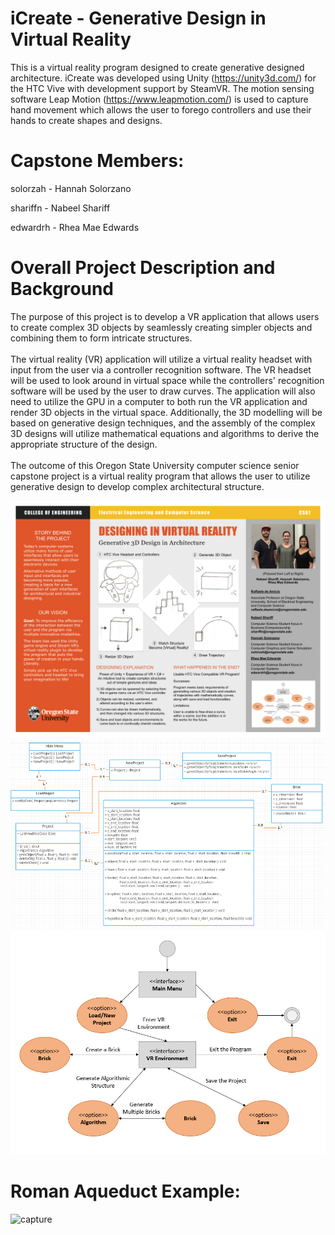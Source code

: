 # iCreate - Generative Design in Virtual Reality

  This is a virtual reality program designed to create generative designed architecture. 
  iCreate was developed using Unity (https://unity3d.com/) for the HTC Vive with development support by SteamVR. 
  The motion sensing software Leap Motion (https://www.leapmotion.com/) is used to capture hand movement which 
  allows the user to forego controllers and use their hands to create shapes and designs.
  
# Capstone Members:

  solorzah - Hannah Solorzano
  
  shariffn - Nabeel Shariff
  
  edwardrh - Rhea Mae Edwards

# Overall Project Description and Background

The purpose of this project is to develop a VR application that allows users to create complex 3D objects by 
seamlessly creating simpler objects and combining them to form intricate structures.
<br><br>
The virtual reality (VR) application will utilize a virtual reality headset with input from the user via a 
controller recognition software. The VR headset will be used to look around in virtual space while the controllers' 
recognition software will be used by the user to draw curves. The application will also need to utilize the GPU in 
a computer to both run the VR application and render 3D objects in the virtual space. Additionally, the 3D modelling 
will be based on generative design techniques, and the assembly of the complex 3D designs will utilize mathematical 
equations and algorithms to derive the appropriate structure of the design.
<br><br>
The outcome of this Oregon State University computer science senior capstone project is a virtual reality program 
that allows the user to utilize generative design to develop complex architectural structure.

<img width="650" alt="capture" src="Images/poster.png">
<br>
<img width="650" alt="capture" src="Images/class_diagram.PNG">
<br>
<img width="650" alt="capture" src="Images/state_diagram.PNG">
  
# Roman Aqueduct Example:

<img width="437" alt="capture" src="https://user-images.githubusercontent.com/20174370/31916394-63030d20-b807-11e7-8df9-5a46f349cf43.PNG">
